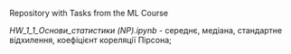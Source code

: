 Repository with Tasks from the ML Course

*HW_1_1_Основи_статистики (NP).ipynb* - середнє, медіана, стандартне відхилення, коефіцієнт кореляції Пірсона;
